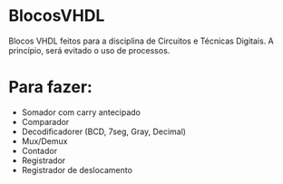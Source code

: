 # BlocosVHDL
Blocos VHDL feitos para a disciplina de Circuitos e Técnicas Digitais. A princípio, será evitado o uso de processos.

# Para fazer:
- Somador com carry antecipado
- Comparador
- Decodificadorer (BCD, 7seg, Gray, Decimal)
- Mux/Demux
- Contador
- Registrador
- Registrador de deslocamento
